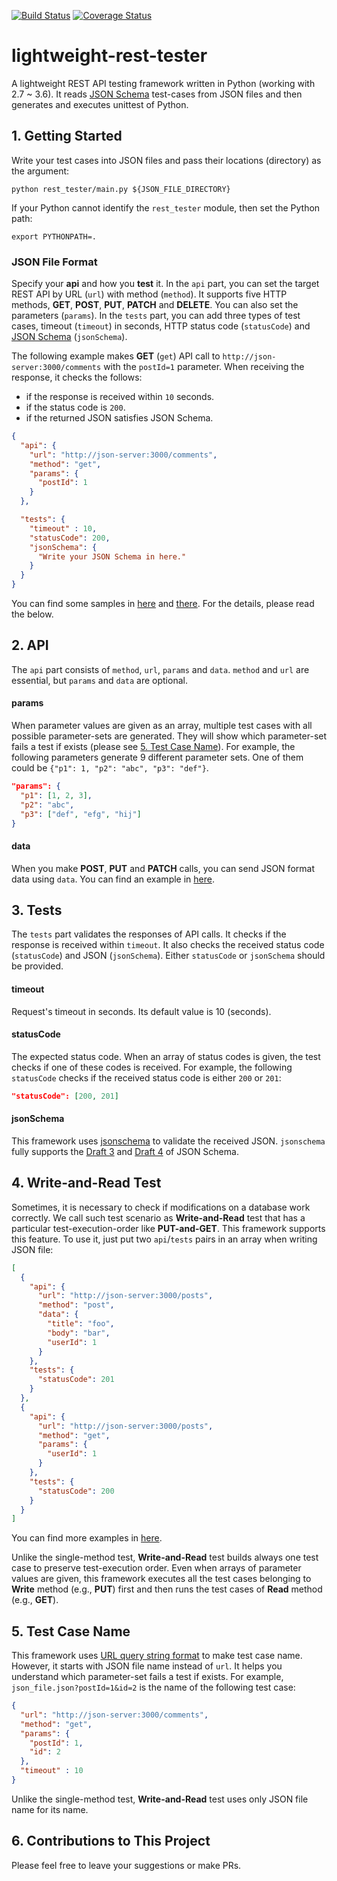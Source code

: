 [![Build Status](https://travis-ci.org/ridibooks/lightweight-rest-tester.svg?branch=master)](https://travis-ci.org/ridibooks/lightweight-rest-tester)
[![Coverage Status](https://coveralls.io/repos/github/ridibooks/lightweight-rest-tester/badge.svg?branch=HEAD)](https://coveralls.io/github/ridibooks/lightweight-rest-tester?branch=HEAD)

# lightweight-rest-tester
A lightweight REST API testing framework written in Python (working with 2.7 ~ 3.6). It reads [JSON Schema](http://json-schema.org) test-cases from JSON files and then generates and executes unittest of Python. 

## 1. Getting Started
Write your test cases into JSON files and pass their locations (directory) as the argument:
```
python rest_tester/main.py ${JSON_FILE_DIRECTORY}
```

If your Python cannot identify the `rest_tester` module, then set the Python path:
```
export PYTHONPATH=.
```

### JSON File Format
Specify your **api** and how you **test** it. In the `api` part, you can set the target REST API by URL (`url`) with method (`method`). It supports five HTTP methods, **GET**, **POST**, **PUT**, **PATCH** and **DELETE**. You can also set the parameters (`params`). In the `tests` part, you can add three types of test cases, timeout (`timeout`) in seconds, HTTP status code (`statusCode`) and [JSON Schema](http://json-schema.org) (`jsonSchema`).

The following example makes **GET** (`get`) API call to `http://json-server:3000/comments` with the `postId=1` parameter. When receiving the response, it checks the follows:

- if the response is received within `10` seconds.
- if the status code is `200`.
- if the returned JSON satisfies JSON Schema.

```json
{
  "api": {
    "url": "http://json-server:3000/comments",
    "method": "get",
    "params": {
      "postId": 1
    }
  },

  "tests": {
    "timeout" : 10,
    "statusCode": 200,
    "jsonSchema": {
      "Write your JSON Schema in here."
    }
  }
}
```

You can find some samples in [here](/samples) and [there](/test/function/resources). For the details, please read the below.

## 2. API

The `api` part consists of `method`, `url`, `params` and `data`. `method` and `url` are essential, but `params` and `data` are optional.

#### params
When parameter values are given as an array, multiple test cases with all possible parameter-sets are generated. They will show which parameter-set fails a test if exists (please see [5. Test Case Name](#5-test-case-name)). For example, the following parameters generate 9 different parameter sets. One of them could be `{"p1": 1, "p2": "abc", "p3": "def"}`.
```json
"params": {
  "p1": [1, 2, 3],
  "p2": "abc",
  "p3": ["def", "efg", "hij"]
}
```

#### data
When you make **POST**, **PUT** and **PATCH** calls, you can send JSON format data using `data`. You can find an example in [here](/test/function/resources/test_function_single_post.json).

## 3. Tests

The `tests` part validates the responses of API calls. It checks if the response is received within `timeout`. It also checks the received status code (`statusCode`) and JSON (`jsonSchema`). Either `statusCode` or `jsonSchema` should be provided.

#### timeout
Request's timeout in seconds. Its default value is 10 (seconds).

#### statusCode
The expected status code. When an array of status codes is given, the test checks if one of these codes is received. For example, the following `statusCode` checks if the received status code is either `200` or `201`:
```json
"statusCode": [200, 201]
```

#### jsonSchema
This framework uses [jsonschema](https://github.com/Julian/jsonschema) to validate the received JSON. `jsonschema` fully supports the [Draft 3](https://github.com/json-schema-org/JSON-Schema-Test-Suite) and [Draft 4](https://github.com/json-schema-org/JSON-Schema-Test-Suite) of JSON Schema.

## 4. Write-and-Read Test

Sometimes, it is necessary to check if modifications on a database work correctly. We call such test scenario as **Write-and-Read** test that has a particular test-execution-order like **PUT-and-GET**. This framework supports this feature. To use it, just put two `api`/`tests` pairs in an array when writing JSON file:

```json
[
  {
    "api": {
      "url": "http://json-server:3000/posts",
      "method": "post",
      "data": {
        "title": "foo",
        "body": "bar",
        "userId": 1
      }
    },
    "tests": {
      "statusCode": 201
    }
  },
  {
    "api": {
      "url": "http://json-server:3000/posts",
      "method": "get",
      "params": {
        "userId": 1
      }
    },
    "tests": {
      "statusCode": 200
    }
  }
]
```

You can find more examples in [here](/test/function/resources).

Unlike the single-method test, **Write-and-Read** test builds always one test case to preserve test-execution order. Even when arrays of parameter values are given, this framework executes all the test cases belonging to **Write** method (e.g., **PUT**) first and then runs the test cases of **Read** method (e.g., **GET**).

## 5. Test Case Name

This framework uses [URL query string format](https://en.wikipedia.org/wiki/Query_string) to make test case name. However, it starts with JSON file name instead of `url`. It helps you understand which parameter-set fails a test if exists. For example, `json_file.json?postId=1&id=2` is the name of the following test case:

```json
{
  "url": "http://json-server:3000/comments",
  "method": "get",
  "params": {
    "postId": 1,
    "id": 2
  },
  "timeout" : 10
}
```

Unlike the single-method test, **Write-and-Read** test uses only JSON file name for its name.

## 6. Contributions to This Project

Please feel free to leave your suggestions or make PRs.
